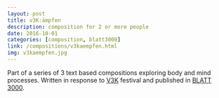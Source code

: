 ```yaml
---
layout: post
title: v3K:ämpfen
description: composition for 2 or more people
date: 2016-10-01
categories: [composition, blatt3000]
link: /compositions/v3kaempfen.html
img: v3kaempfen.jpg
---
```


Part of a series of 3 text based compositions exploring body and mind processes. Written in response to [V3K](http://www.verantwortung3000.de/) festival and published in [BLATT 3000](www.blatt3000.de). 